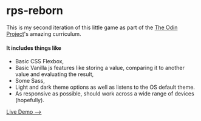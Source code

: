 # rps-reborn

This is my second iteration of this little game as part of the [The Odin Project](https://www.theodinproject.com/dashboard)'s amazing curriculum.

#### It includes things like 

- Basic CSS Flexbox,
- Basic Vanilla js features like storing a value, comparing it to another value and evaluating the result,
- Some Sass,
- Light and dark theme options as well as listens to the OS default theme.
- As responsive as possible, should work across a wide range of devices (hopefully).

[Live Demo -->](https://furkanssarri.github.io/rps-reborn/)

